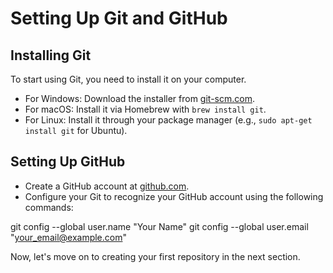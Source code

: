 # Setting Up Git and GitHub

## Installing Git
To start using Git, you need to install it on your computer.

- For Windows: Download the installer from [git-scm.com](https://git-scm.com/download/win).
- For macOS: Install it via Homebrew with `brew install git`.
- For Linux: Install it through your package manager (e.g., `sudo apt-get install git` for Ubuntu).

## Setting Up GitHub
- Create a GitHub account at [github.com](https://github.com).
- Configure your Git to recognize your GitHub account using the following commands:

git config --global user.name "Your Name"
git config --global user.email "your_email@example.com"

Now, let's move on to creating your first repository in the next section.
